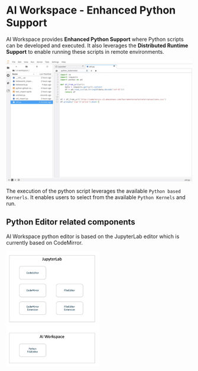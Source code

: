 <!--
{% comment %}
Copyright 2018-2019 IBM Corporation

Licensed under the Apache License, Version 2.0 (the "License");
you may not use this file except in compliance with the License.
You may obtain a copy of the License at

http://www.apache.org/licenses/LICENSE-2.0

Unless required by applicable law or agreed to in writing, software
distributed under the License is distributed on an "AS IS" BASIS,
WITHOUT WARRANTIES OR CONDITIONS OF ANY KIND, either express or implied.
See the License for the specific language governing permissions and
limitations under the License.
{% endcomment %}
-->
# AI Workspace - Enhanced Python Support

AI Workspace provides **Enhanced Python Support** where Python scripts can be developed and
executed. It also leverages the **Distributed Runtime Support** to enable running
these scripts in remote environments.

![Enhanced Python Support](../source/images/python-runner.png)

The execution of the python script leverages the available `Python based Kernerls`. It enables
users to select from the available `Python Kernels` and run.


## Python Editor related components

AI Workspace python editor is based on the JupyterLab editor which is currently based on CodeMirror. 

<img src="../source/images/python-runner-components.png" alt="Python Editor Components" width="50%" height="50%">

